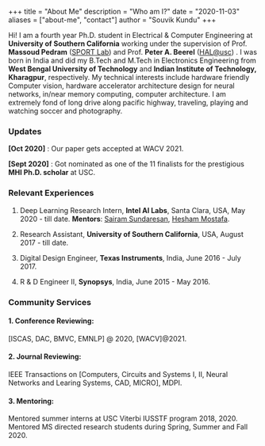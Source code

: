 +++
title = "About Me"
description = "Who am I?"
date = "2020-11-03"
aliases = ["about-me", "contact"]
author = "Souvik Kundu"
+++

Hi! I am a fourth year Ph.D. student in Electrical & Computer Engineering at **University of Southern California** working under the supervision of Prof. **Massoud Pedram** ([SPORT Lab](http://www.mpedram.com/)) and Prof.  **Peter A. Beerel** ([HAL@usc](https://hal.usc.edu/)) . I was born in India and did my B.Tech and M.Tech in Electronics Engineering from **West Bengal University of Technology** and **Indian Institute of Technology, Kharagpur**, respectively. My technical interests include hardware friendly Computer vision, hardware accelerator architecture design for neural networks, in/near memory computing, computer  architecture. I am extremely fond of long drive along pacific highway, traveling, playing and watching soccer and photography. 


### Updates
**[Oct 2020]**  : Our paper gets accepted at WACV 2021.

**[Sept 2020]** : Got nominated as one of the 11 finalists for the prestigious **MHI Ph.D. scholar** at USC. 


### Relevant Experiences
1. Deep Learning Research Intern, **Intel AI Labs**, Santa Clara, USA,  May 2020 - till date.
   **Mentors**: [Sairam Sundaresan](https://scholar.google.com/citations?hl=en&user=3H8HcioAAAAJ&view_op=list_works&sortby=pubdate), [Hesham Mostafa](https://scholar.google.com/citations?user=gXuEJfsAAAAJ&hl=en&oi=ao).

2. Research Assistant, **University of Southern California**, USA,  August 2017 - till date.

3. Digital Design Engineer, **Texas Instruments**, India, June 2016 - July 2017.

4. R & D Engineer II, **Synopsys**, India, June 2015 - May 2016.

### Community Services

#### 1. Conference Reviewing: 
[ISCAS, DAC, BMVC, EMNLP] @ 2020, [WACV]@2021.
#### 2. Journal Reviewing:
IEEE Transactions on [Computers, Circuits and Systems I, II, Neural Networks and Learing Systems, CAD, MICRO], MDPI.
#### 3. Mentoring:
Mentored summer interns at USC Viterbi IUSSTF program 2018, 2020.
Mentored MS directed research students during Spring, Summer and Fall 2020.